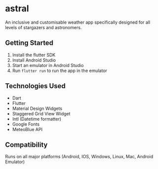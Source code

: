 # astral

An inclusive and customisable weather app specifically designed for all levels of stargazers and astronomers.

## Getting Started
1. Install the flutter SDK
2. Install Android Studio
3. Start an emulator in Android Studio
4. Run `flutter run` to run the app in the emulator

## Technologies Used
- Dart
- Flutter
- Material Design Widgets
- Staggered Grid View Widget
- Intl (Datetime formatter)
- Google Fonts
- MeteoBlue API

## Compatibility
Runs on all major platforms (Android, IOS, Windows, Linux, Mac, Android Emulator)
